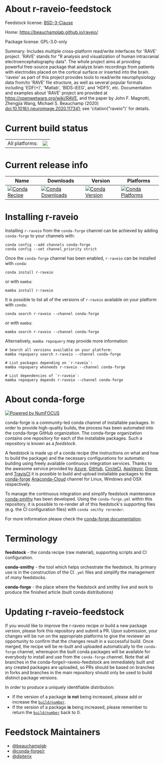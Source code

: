 About r-raveio-feedstock
========================

Feedstock license: [BSD-3-Clause](https://github.com/conda-forge/r-raveio-feedstock/blob/main/LICENSE.txt)

Home: https://beauchamplab.github.io/raveio/

Package license: GPL-3.0-only

Summary: Includes multiple cross-platform read/write interfaces for 'RAVE' project. 'RAVE'
stands for "R analysis and visualization of human intracranial electroencephalography
data". The whole project aims at providing powerful free-source package that analyze
brain recordings from patients with electrodes placed on the cortical surface or
inserted into the brain. 'raveio' as part of this project provides tools to read/write
neurophysiology data from/to 'RAVE' file structure, as well as several popular formats
including  'EDF(+)', 'Matlab', 'BIDS-iEEG', and 'HDF5', etc. Documentation and examples
about 'RAVE' project are provided at <https://openwetware.org/wiki/RAVE>, and the
paper by John F. Magnotti, Zhengjia Wang, Michael S. Beauchamp (2020) <doi:10.1016/j.neuroimage.2020.117341>;
see 'citation("raveio")' for details.


Current build status
====================


<table><tr><td>All platforms:</td>
    <td>
      <a href="https://dev.azure.com/conda-forge/feedstock-builds/_build/latest?definitionId=17814&branchName=main">
        <img src="https://dev.azure.com/conda-forge/feedstock-builds/_apis/build/status/r-raveio-feedstock?branchName=main">
      </a>
    </td>
  </tr>
</table>

Current release info
====================

| Name | Downloads | Version | Platforms |
| --- | --- | --- | --- |
| [![Conda Recipe](https://img.shields.io/badge/recipe-r--raveio-green.svg)](https://anaconda.org/conda-forge/r-raveio) | [![Conda Downloads](https://img.shields.io/conda/dn/conda-forge/r-raveio.svg)](https://anaconda.org/conda-forge/r-raveio) | [![Conda Version](https://img.shields.io/conda/vn/conda-forge/r-raveio.svg)](https://anaconda.org/conda-forge/r-raveio) | [![Conda Platforms](https://img.shields.io/conda/pn/conda-forge/r-raveio.svg)](https://anaconda.org/conda-forge/r-raveio) |

Installing r-raveio
===================

Installing `r-raveio` from the `conda-forge` channel can be achieved by adding `conda-forge` to your channels with:

```
conda config --add channels conda-forge
conda config --set channel_priority strict
```

Once the `conda-forge` channel has been enabled, `r-raveio` can be installed with `conda`:

```
conda install r-raveio
```

or with `mamba`:

```
mamba install r-raveio
```

It is possible to list all of the versions of `r-raveio` available on your platform with `conda`:

```
conda search r-raveio --channel conda-forge
```

or with `mamba`:

```
mamba search r-raveio --channel conda-forge
```

Alternatively, `mamba repoquery` may provide more information:

```
# Search all versions available on your platform:
mamba repoquery search r-raveio --channel conda-forge

# List packages depending on `r-raveio`:
mamba repoquery whoneeds r-raveio --channel conda-forge

# List dependencies of `r-raveio`:
mamba repoquery depends r-raveio --channel conda-forge
```


About conda-forge
=================

[![Powered by
NumFOCUS](https://img.shields.io/badge/powered%20by-NumFOCUS-orange.svg?style=flat&colorA=E1523D&colorB=007D8A)](https://numfocus.org)

conda-forge is a community-led conda channel of installable packages.
In order to provide high-quality builds, the process has been automated into the
conda-forge GitHub organization. The conda-forge organization contains one repository
for each of the installable packages. Such a repository is known as a *feedstock*.

A feedstock is made up of a conda recipe (the instructions on what and how to build
the package) and the necessary configurations for automatic building using freely
available continuous integration services. Thanks to the awesome service provided by
[Azure](https://azure.microsoft.com/en-us/services/devops/), [GitHub](https://github.com/),
[CircleCI](https://circleci.com/), [AppVeyor](https://www.appveyor.com/),
[Drone](https://cloud.drone.io/welcome), and [TravisCI](https://travis-ci.com/)
it is possible to build and upload installable packages to the
[conda-forge](https://anaconda.org/conda-forge) [Anaconda-Cloud](https://anaconda.org/)
channel for Linux, Windows and OSX respectively.

To manage the continuous integration and simplify feedstock maintenance
[conda-smithy](https://github.com/conda-forge/conda-smithy) has been developed.
Using the ``conda-forge.yml`` within this repository, it is possible to re-render all of
this feedstock's supporting files (e.g. the CI configuration files) with ``conda smithy rerender``.

For more information please check the [conda-forge documentation](https://conda-forge.org/docs/).

Terminology
===========

**feedstock** - the conda recipe (raw material), supporting scripts and CI configuration.

**conda-smithy** - the tool which helps orchestrate the feedstock.
                   Its primary use is in the construction of the CI ``.yml`` files
                   and simplify the management of *many* feedstocks.

**conda-forge** - the place where the feedstock and smithy live and work to
                  produce the finished article (built conda distributions)


Updating r-raveio-feedstock
===========================

If you would like to improve the r-raveio recipe or build a new
package version, please fork this repository and submit a PR. Upon submission,
your changes will be run on the appropriate platforms to give the reviewer an
opportunity to confirm that the changes result in a successful build. Once
merged, the recipe will be re-built and uploaded automatically to the
`conda-forge` channel, whereupon the built conda packages will be available for
everybody to install and use from the `conda-forge` channel.
Note that all branches in the conda-forge/r-raveio-feedstock are
immediately built and any created packages are uploaded, so PRs should be based
on branches in forks and branches in the main repository should only be used to
build distinct package versions.

In order to produce a uniquely identifiable distribution:
 * If the version of a package **is not** being increased, please add or increase
   the [``build/number``](https://docs.conda.io/projects/conda-build/en/latest/resources/define-metadata.html#build-number-and-string).
 * If the version of a package **is** being increased, please remember to return
   the [``build/number``](https://docs.conda.io/projects/conda-build/en/latest/resources/define-metadata.html#build-number-and-string)
   back to 0.

Feedstock Maintainers
=====================

* [@beauchamplab](https://github.com/beauchamplab/)
* [@conda-forge/r](https://github.com/conda-forge/r/)
* [@dipterix](https://github.com/dipterix/)

